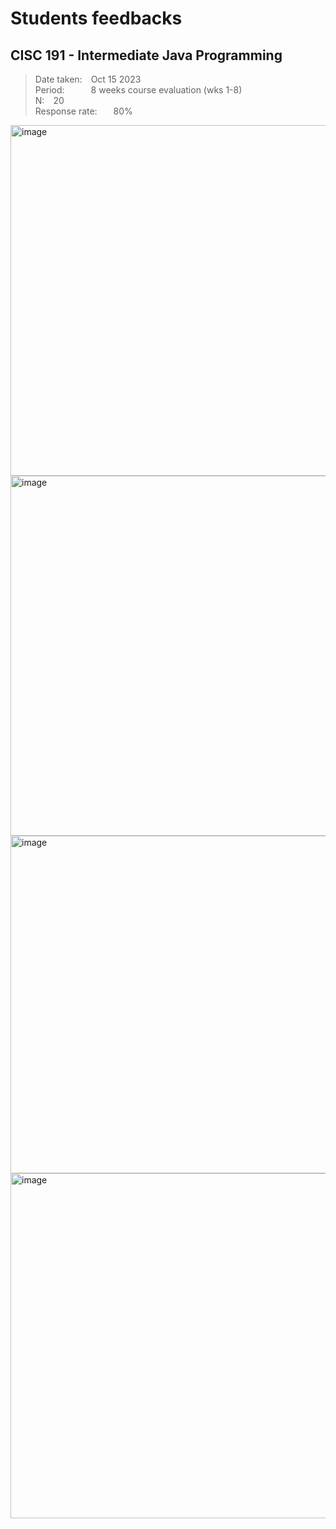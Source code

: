 # Students feedbacks
## CISC 191 - Intermediate Java Programming

> Date taken:&ensp;&ensp;Oct 15 2023  
> Period:&ensp;&ensp;&ensp;&ensp;&ensp;&ensp;8 weeks course evaluation (wks 1-8)  
> N:&ensp;&ensp;20  
> Response rate: &ensp; &ensp; 80%  

<img width="561" alt="image" src="https://github.com/d-khan/prf/assets/11669149/8422c8e2-3b26-4317-b56d-e531b7bf35ac">
<img width="576" alt="image" src="https://github.com/d-khan/prf/assets/11669149/7cc93ac3-c4cf-442a-b502-c8c7fd5866e9">
<img width="540" alt="image" src="https://github.com/d-khan/prf/assets/11669149/75678efc-ab41-4977-b9f3-8221cc55668b">
<img width="552" alt="image" src="https://github.com/d-khan/prf/assets/11669149/1151e94c-1e44-4f18-a162-9c5343b2f28e">






